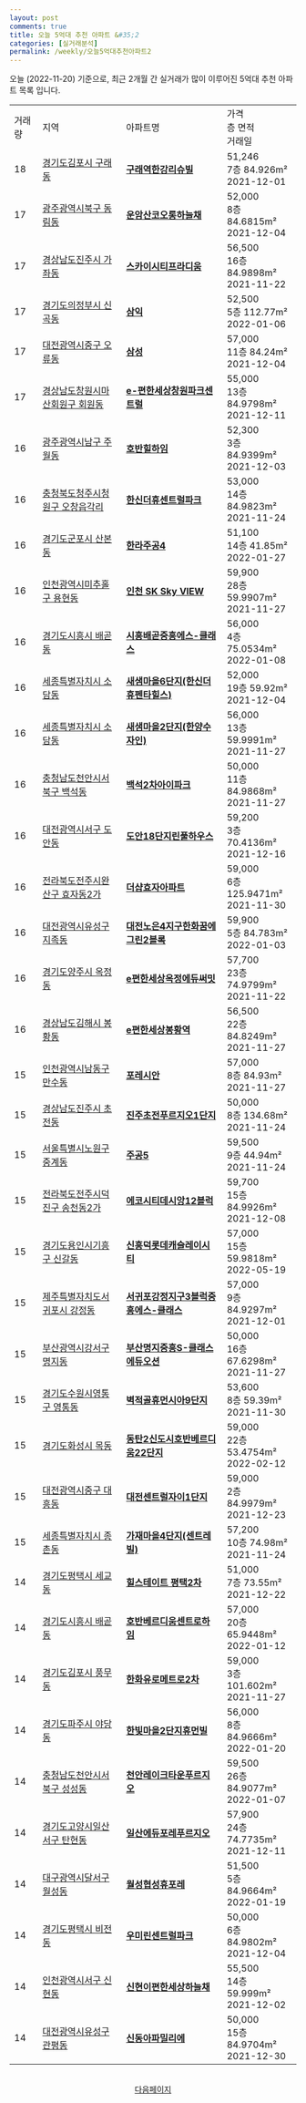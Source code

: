```yaml
---
layout: post
comments: true
title: 오늘 5억대 추천 아파트 &#35;2
categories: [실거래분석]
permalink: /weekly/오늘5억대추천아파트2
---
```


오늘 (2022-11-20) 기준으로, 최근 2개월 간 실거래가 많이 이루어진 5억대 추천 아파트 목록 입니다.

<table class="sortable">
  <tr>
    <td>거래량</td>
    <td>지역</td>
    <td>아파트명</td>
    <td>가격<br>층 면적<br>거래일</td>
  </tr>

  <tr class="item">
    <td>18</td>
    <td><a href="/apt/경기도김포시구래동">경기도김포시 구래동</a></td>
    <td style="font-weight: bold;"><a href="/apt/경기도김포시구래동구래역한강리슈빌">구래역한강리슈빌</a></td>
    <td>51,246<br>7층  84.926m²<br>2021-12-01</td>
  </tr>

  <tr class="item">
    <td>17</td>
    <td><a href="/apt/광주광역시북구동림동">광주광역시북구 동림동</a></td>
    <td style="font-weight: bold;"><a href="/apt/광주광역시북구동림동운암산코오롱하늘채">운암산코오롱하늘채</a></td>
    <td>52,000<br>8층  84.6815m²<br>2021-12-04</td>
  </tr>

  <tr class="item">
    <td>17</td>
    <td><a href="/apt/경상남도진주시가좌동">경상남도진주시 가좌동</a></td>
    <td style="font-weight: bold;"><a href="/apt/경상남도진주시가좌동스카이시티프라디움">스카이시티프라디움</a></td>
    <td>56,500<br>16층  84.9898m²<br>2021-11-22</td>
  </tr>

  <tr class="item">
    <td>17</td>
    <td><a href="/apt/경기도의정부시신곡동">경기도의정부시 신곡동</a></td>
    <td style="font-weight: bold;"><a href="/apt/경기도의정부시신곡동삼익">삼익</a></td>
    <td>52,500<br>5층  112.77m²<br>2022-01-06</td>
  </tr>

  <tr class="item">
    <td>17</td>
    <td><a href="/apt/대전광역시중구오류동">대전광역시중구 오류동</a></td>
    <td style="font-weight: bold;"><a href="/apt/대전광역시중구오류동삼성">삼성</a></td>
    <td>57,000<br>11층  84.24m²<br>2021-12-04</td>
  </tr>

  <tr class="item">
    <td>17</td>
    <td><a href="/apt/경상남도창원시마산회원구회원동">경상남도창원시마산회원구 회원동</a></td>
    <td style="font-weight: bold;"><a href="/apt/경상남도창원시마산회원구회원동e-편한세상창원파크센트럴">e-편한세상창원파크센트럴</a></td>
    <td>55,000<br>13층  84.9798m²<br>2021-12-11</td>
  </tr>

  <tr class="item">
    <td>16</td>
    <td><a href="/apt/광주광역시남구주월동">광주광역시남구 주월동</a></td>
    <td style="font-weight: bold;"><a href="/apt/광주광역시남구주월동호반힐하임">호반힐하임</a></td>
    <td>52,300<br>3층  84.9399m²<br>2021-12-03</td>
  </tr>

  <tr class="item">
    <td>16</td>
    <td><a href="/apt/충청북도청주시청원구오창읍각리">충청북도청주시청원구 오창읍각리</a></td>
    <td style="font-weight: bold;"><a href="/apt/충청북도청주시청원구오창읍각리한신더휴센트럴파크">한신더휴센트럴파크</a></td>
    <td>53,000<br>14층  84.9823m²<br>2021-11-24</td>
  </tr>

  <tr class="item">
    <td>16</td>
    <td><a href="/apt/경기도군포시산본동">경기도군포시 산본동</a></td>
    <td style="font-weight: bold;"><a href="/apt/경기도군포시산본동한라주공4">한라주공4</a></td>
    <td>51,100<br>14층  41.85m²<br>2022-01-27</td>
  </tr>

  <tr class="item">
    <td>16</td>
    <td><a href="/apt/인천광역시미추홀구용현동">인천광역시미추홀구 용현동</a></td>
    <td style="font-weight: bold;"><a href="/apt/인천광역시미추홀구용현동인천SKSkyVIEW">인천 SK Sky VIEW</a></td>
    <td>59,900<br>28층  59.9907m²<br>2021-11-27</td>
  </tr>

  <tr class="item">
    <td>16</td>
    <td><a href="/apt/경기도시흥시배곧동">경기도시흥시 배곧동</a></td>
    <td style="font-weight: bold;"><a href="/apt/경기도시흥시배곧동시흥배곧중흥에스-클래스">시흥배곧중흥에스-클래스</a></td>
    <td>56,000<br>4층  75.0534m²<br>2022-01-08</td>
  </tr>

  <tr class="item">
    <td>16</td>
    <td><a href="/apt/세종특별자치시소담동">세종특별자치시 소담동</a></td>
    <td style="font-weight: bold;"><a href="/apt/세종특별자치시소담동새샘마을6단지(한신더휴펜타힐스)">새샘마을6단지(한신더휴펜타힐스)</a></td>
    <td>52,000<br>19층  59.92m²<br>2021-12-04</td>
  </tr>

  <tr class="item">
    <td>16</td>
    <td><a href="/apt/세종특별자치시소담동">세종특별자치시 소담동</a></td>
    <td style="font-weight: bold;"><a href="/apt/세종특별자치시소담동새샘마을2단지(한양수자인)">새샘마을2단지(한양수자인)</a></td>
    <td>56,000<br>13층  59.9991m²<br>2021-11-27</td>
  </tr>

  <tr class="item">
    <td>16</td>
    <td><a href="/apt/충청남도천안시서북구백석동">충청남도천안시서북구 백석동</a></td>
    <td style="font-weight: bold;"><a href="/apt/충청남도천안시서북구백석동백석2차아이파크">백석2차아이파크</a></td>
    <td>50,000<br>11층  84.9868m²<br>2021-11-27</td>
  </tr>

  <tr class="item">
    <td>16</td>
    <td><a href="/apt/대전광역시서구도안동">대전광역시서구 도안동</a></td>
    <td style="font-weight: bold;"><a href="/apt/대전광역시서구도안동도안18단지린풀하우스">도안18단지린풀하우스</a></td>
    <td>59,200<br>3층  70.4136m²<br>2021-12-16</td>
  </tr>

  <tr class="item">
    <td>16</td>
    <td><a href="/apt/전라북도전주시완산구효자동2가">전라북도전주시완산구 효자동2가</a></td>
    <td style="font-weight: bold;"><a href="/apt/전라북도전주시완산구효자동2가더샵효자아파트">더샵효자아파트</a></td>
    <td>59,000<br>6층  125.9471m²<br>2021-11-30</td>
  </tr>

  <tr class="item">
    <td>16</td>
    <td><a href="/apt/대전광역시유성구지족동">대전광역시유성구 지족동</a></td>
    <td style="font-weight: bold;"><a href="/apt/대전광역시유성구지족동대전노은4지구한화꿈에그린2블록">대전노은4지구한화꿈에그린2블록</a></td>
    <td>59,900<br>5층  84.783m²<br>2022-01-03</td>
  </tr>

  <tr class="item">
    <td>16</td>
    <td><a href="/apt/경기도양주시옥정동">경기도양주시 옥정동</a></td>
    <td style="font-weight: bold;"><a href="/apt/경기도양주시옥정동e편한세상옥정에듀써밋">e편한세상옥정에듀써밋</a></td>
    <td>57,700<br>23층  74.9799m²<br>2021-11-22</td>
  </tr>

  <tr class="item">
    <td>16</td>
    <td><a href="/apt/경상남도김해시봉황동">경상남도김해시 봉황동</a></td>
    <td style="font-weight: bold;"><a href="/apt/경상남도김해시봉황동e편한세상봉황역">e편한세상봉황역</a></td>
    <td>56,500<br>22층  84.8249m²<br>2021-11-27</td>
  </tr>

  <tr class="item">
    <td>15</td>
    <td><a href="/apt/인천광역시남동구만수동">인천광역시남동구 만수동</a></td>
    <td style="font-weight: bold;"><a href="/apt/인천광역시남동구만수동포레시안">포레시안</a></td>
    <td>57,000<br>8층  84.93m²<br>2021-11-27</td>
  </tr>

  <tr class="item">
    <td>15</td>
    <td><a href="/apt/경상남도진주시초전동">경상남도진주시 초전동</a></td>
    <td style="font-weight: bold;"><a href="/apt/경상남도진주시초전동진주초전푸르지오1단지">진주초전푸르지오1단지</a></td>
    <td>50,000<br>8층  134.68m²<br>2021-11-24</td>
  </tr>

  <tr class="item">
    <td>15</td>
    <td><a href="/apt/서울특별시노원구중계동">서울특별시노원구 중계동</a></td>
    <td style="font-weight: bold;"><a href="/apt/서울특별시노원구중계동주공5">주공5</a></td>
    <td>59,500<br>9층  44.94m²<br>2021-11-24</td>
  </tr>

  <tr class="item">
    <td>15</td>
    <td><a href="/apt/전라북도전주시덕진구송천동2가">전라북도전주시덕진구 송천동2가</a></td>
    <td style="font-weight: bold;"><a href="/apt/전라북도전주시덕진구송천동2가에코시티데시앙12블럭">에코시티데시앙12블럭</a></td>
    <td>59,700<br>15층  84.9926m²<br>2021-12-08</td>
  </tr>

  <tr class="item">
    <td>15</td>
    <td><a href="/apt/경기도용인시기흥구신갈동">경기도용인시기흥구 신갈동</a></td>
    <td style="font-weight: bold;"><a href="/apt/경기도용인시기흥구신갈동신흥덕롯데캐슬레이시티">신흥덕롯데캐슬레이시티</a></td>
    <td>57,000<br>15층  59.9818m²<br>2022-05-19</td>
  </tr>

  <tr class="item">
    <td>15</td>
    <td><a href="/apt/제주특별자치도서귀포시강정동">제주특별자치도서귀포시 강정동</a></td>
    <td style="font-weight: bold;"><a href="/apt/제주특별자치도서귀포시강정동서귀포강정지구3블럭중흥에스-클래스">서귀포강정지구3블럭중흥에스-클래스</a></td>
    <td>57,000<br>9층  84.9297m²<br>2021-12-01</td>
  </tr>

  <tr class="item">
    <td>15</td>
    <td><a href="/apt/부산광역시강서구명지동">부산광역시강서구 명지동</a></td>
    <td style="font-weight: bold;"><a href="/apt/부산광역시강서구명지동부산명지중흥S-클래스에듀오션">부산명지중흥S-클래스에듀오션</a></td>
    <td>50,000<br>16층  67.6298m²<br>2021-11-27</td>
  </tr>

  <tr class="item">
    <td>15</td>
    <td><a href="/apt/경기도수원시영통구영통동">경기도수원시영통구 영통동</a></td>
    <td style="font-weight: bold;"><a href="/apt/경기도수원시영통구영통동벽적골휴먼시아9단지">벽적골휴먼시아9단지</a></td>
    <td>53,600<br>8층  59.39m²<br>2021-11-30</td>
  </tr>

  <tr class="item">
    <td>15</td>
    <td><a href="/apt/경기도화성시목동">경기도화성시 목동</a></td>
    <td style="font-weight: bold;"><a href="/apt/경기도화성시목동동탄2신도시호반베르디움22단지">동탄2신도시호반베르디움22단지</a></td>
    <td>59,000<br>22층  53.4754m²<br>2022-02-12</td>
  </tr>

  <tr class="item">
    <td>15</td>
    <td><a href="/apt/대전광역시중구대흥동">대전광역시중구 대흥동</a></td>
    <td style="font-weight: bold;"><a href="/apt/대전광역시중구대흥동대전센트럴자이1단지">대전센트럴자이1단지</a></td>
    <td>59,000<br>2층  84.9979m²<br>2021-12-23</td>
  </tr>

  <tr class="item">
    <td>15</td>
    <td><a href="/apt/세종특별자치시종촌동">세종특별자치시 종촌동</a></td>
    <td style="font-weight: bold;"><a href="/apt/세종특별자치시종촌동가재마을4단지(센트레빌)">가재마을4단지(센트레빌)</a></td>
    <td>57,200<br>10층  74.98m²<br>2021-11-24</td>
  </tr>

  <tr class="item">
    <td>14</td>
    <td><a href="/apt/경기도평택시세교동">경기도평택시 세교동</a></td>
    <td style="font-weight: bold;"><a href="/apt/경기도평택시세교동힐스테이트평택2차">힐스테이트 평택2차</a></td>
    <td>51,000<br>7층  73.55m²<br>2021-12-22</td>
  </tr>

  <tr class="item">
    <td>14</td>
    <td><a href="/apt/경기도시흥시배곧동">경기도시흥시 배곧동</a></td>
    <td style="font-weight: bold;"><a href="/apt/경기도시흥시배곧동호반베르디움센트로하임">호반베르디움센트로하임</a></td>
    <td>57,000<br>20층  65.9448m²<br>2022-01-12</td>
  </tr>

  <tr class="item">
    <td>14</td>
    <td><a href="/apt/경기도김포시풍무동">경기도김포시 풍무동</a></td>
    <td style="font-weight: bold;"><a href="/apt/경기도김포시풍무동한화유로메트로2차">한화유로메트로2차</a></td>
    <td>59,000<br>3층  101.602m²<br>2021-11-27</td>
  </tr>

  <tr class="item">
    <td>14</td>
    <td><a href="/apt/경기도파주시야당동">경기도파주시 야당동</a></td>
    <td style="font-weight: bold;"><a href="/apt/경기도파주시야당동한빛마을2단지휴먼빌">한빛마을2단지휴먼빌</a></td>
    <td>56,000<br>8층  84.9666m²<br>2022-01-20</td>
  </tr>

  <tr class="item">
    <td>14</td>
    <td><a href="/apt/충청남도천안시서북구성성동">충청남도천안시서북구 성성동</a></td>
    <td style="font-weight: bold;"><a href="/apt/충청남도천안시서북구성성동천안레이크타운푸르지오">천안레이크타운푸르지오</a></td>
    <td>59,500<br>26층  84.9077m²<br>2022-01-07</td>
  </tr>

  <tr class="item">
    <td>14</td>
    <td><a href="/apt/경기도고양시일산서구탄현동">경기도고양시일산서구 탄현동</a></td>
    <td style="font-weight: bold;"><a href="/apt/경기도고양시일산서구탄현동일산에듀포레푸르지오">일산에듀포레푸르지오</a></td>
    <td>57,900<br>24층  74.7735m²<br>2021-12-11</td>
  </tr>

  <tr class="item">
    <td>14</td>
    <td><a href="/apt/대구광역시달서구월성동">대구광역시달서구 월성동</a></td>
    <td style="font-weight: bold;"><a href="/apt/대구광역시달서구월성동월성협성휴포레">월성협성휴포레</a></td>
    <td>51,500<br>5층  84.9664m²<br>2022-01-19</td>
  </tr>

  <tr class="item">
    <td>14</td>
    <td><a href="/apt/경기도평택시비전동">경기도평택시 비전동</a></td>
    <td style="font-weight: bold;"><a href="/apt/경기도평택시비전동우미린센트럴파크">우미린센트럴파크</a></td>
    <td>50,000<br>6층  84.9802m²<br>2021-12-04</td>
  </tr>

  <tr class="item">
    <td>14</td>
    <td><a href="/apt/인천광역시서구신현동">인천광역시서구 신현동</a></td>
    <td style="font-weight: bold;"><a href="/apt/인천광역시서구신현동신현이편한세상하늘채">신현이편한세상하늘채</a></td>
    <td>55,500<br>14층  59.999m²<br>2021-12-02</td>
  </tr>

  <tr class="item">
    <td>14</td>
    <td><a href="/apt/대전광역시유성구관평동">대전광역시유성구 관평동</a></td>
    <td style="font-weight: bold;"><a href="/apt/대전광역시유성구관평동신동아파밀리에">신동아파밀리에</a></td>
    <td>50,000<br>15층  84.9704m²<br>2021-12-30</td>
  </tr>

  <tr>
      <script async src="https://pagead2.googlesyndication.com/pagead/js/adsbygoogle.js?client=ca-pub-3485438051770037"
          crossorigin="anonymous"></script>
      <ins class="adsbygoogle"
          style="display:block"
          data-ad-format="fluid"
          data-ad-layout-key="-fb+5w+4e-db+86"
          data-ad-client="ca-pub-3485438051770037"
          data-ad-slot="1827090281"></ins>
      <script>
          (adsbygoogle = window.adsbygoogle || []).push({});
      </script>
  </tr>
    
</table>

<br>
<center><a href="/weekly/오늘5억대추천아파트3">다음페이지</a></center>
<br><br>
